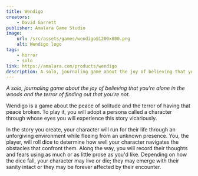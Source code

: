 ```yaml
---
title: Wendigo
creators: 
    - David Garrett
publisher: Amalara Game Studio
image:
    url: /src/assets/games/wendigo@1200x800.png
    alt: Wendigo logo
tags:
    - horror
    - solo
link: https://amalara.com/products/wendigo
description: A solo, journaling game about the joy of believing that you're alone in the woods and the terror of finding out that you're not.
---
```


*A solo, journaling game about the joy of believing that you're alone in the woods and the terror of finding out that you're not.*

Wendigo is a game about the peace of solitude and the terror of having that peace broken. To play it, you will adopt a persona called a character through whose eyes you will experience this story vicariously.

In the story you create, your character will run for their life through an unforgiving environment while fleeing from an unknown presence. You, the player, will roll dice to determine how well your character navigates the obstacles that confront them. Along the way, you will record their thoughts and fears using as much or as little prose as you'd like. Depending on how the dice fall, your character may live or die; they may emerge with their sanity intact or they may be forever affected by their encounter.
